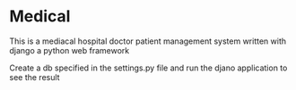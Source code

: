 # Medical
This is a mediacal hospital doctor patient management system written with django a python web framework

Create a db specified in the settings.py file and run the djano application to see the result
